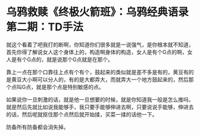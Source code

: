 # 乌鸦救赎《终极火箭班》：乌鸦经典语录第二期：TD手法

就这个看着了吧我打的断啊，你知道你们很多就是一说强气，是你根本就不知道，首先你得了解说女人这个身体上的，构造啊身体的构造，女人是有个G点的啊，女人是有个G点的，就是说那个G点就是在那个。

靠上一点在那个口靠往上点有个有个，鼓起来的类似就是差不多是有的，黄豆有的是黄豆大小啊可以分人的，有的是大都弄大，而就弄大一个地方鼓起来的，然后那个点叫G点，就是那个点是特别敏感的点。

如果说你一旦刺激的话，就是他一旦想要的时候，就是你知道我一般是怎么推吗，就是然后先就比如说我能够手，我只要手能够伸进去啊，只要说说手能够，伸进去的话，然后呢就抠住那个点然后就开始揉，买菜一揉的话他一下。

防备所有防备都会消失掉。